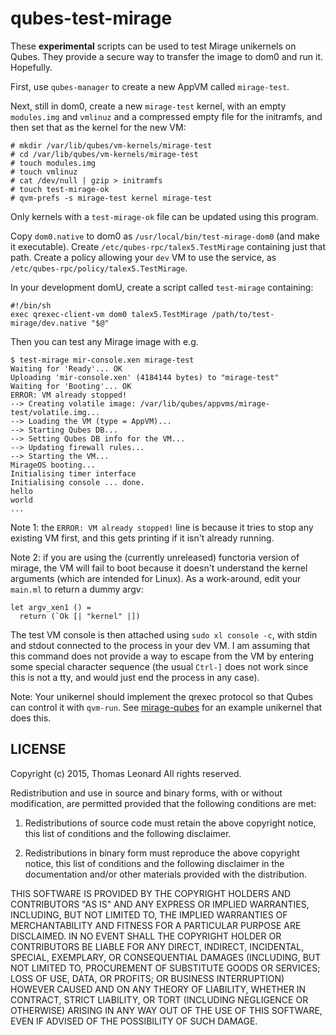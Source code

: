qubes-test-mirage
=================

These **experimental** scripts can be used to test Mirage unikernels on Qubes. They
provide a secure way to transfer the image to dom0 and run it. Hopefully.

First, use `qubes-manager` to create a new AppVM called `mirage-test`.

Next, still in dom0, create a new `mirage-test` kernel, with an empty `modules.img` and `vmlinuz` and a compressed empty file for the initramfs, and then set that as the kernel for the new VM:

    # mkdir /var/lib/qubes/vm-kernels/mirage-test
    # cd /var/lib/qubes/vm-kernels/mirage-test
    # touch modules.img
    # touch vmlinuz
    # cat /dev/null | gzip > initramfs
    # touch test-mirage-ok
    # qvm-prefs -s mirage-test kernel mirage-test

Only kernels with a `test-mirage-ok` file can be updated using this program.

Copy `dom0.native` to dom0 as `/usr/local/bin/test-mirage-dom0` (and make it executable).
Create `/etc/qubes-rpc/talex5.TestMirage` containing just that path.
Create a policy allowing your `dev` VM to use the service, as `/etc/qubes-rpc/policy/talex5.TestMirage`.

In your development domU, create a script called `test-mirage` containing:

    #!/bin/sh
    exec qrexec-client-vm dom0 talex5.TestMirage /path/to/test-mirage/dev.native "$@"

Then you can test any Mirage image with e.g.

    $ test-mirage mir-console.xen mirage-test
    Waiting for 'Ready'... OK
    Uploading 'mir-console.xen' (4184144 bytes) to "mirage-test"
    Waiting for 'Booting'... OK
    ERROR: VM already stopped!
    --> Creating volatile image: /var/lib/qubes/appvms/mirage-test/volatile.img...
    --> Loading the VM (type = AppVM)...
    --> Starting Qubes DB...
    --> Setting Qubes DB info for the VM...
    --> Updating firewall rules...
    --> Starting the VM...
    MirageOS booting...
    Initialising timer interface
    Initialising console ... done.
    hello
    world
    ...

Note 1: the `ERROR: VM already stopped!` line is because it tries to stop any existing VM first, and this gets printing if it isn't already running.

Note 2: if you are using the (currently unreleased) functoria version of mirage, the VM will fail to boot because it doesn't understand the kernel arguments (which are intended for Linux). As a work-around, edit your `main.ml` to return a dummy argv:

    let argv_xen1 () =
      return (`Ok [| "kernel" |])

The test VM console is then attached using `sudo xl console -c`, with stdin and stdout connected to the process in your dev VM.
I am assuming that this command does not provide a way to escape from the VM by entering some special character sequence (the usual `Ctrl-]` does not work since this is not a tty, and would just end the process in any case).

Note: Your unikernel should implement the qrexec protocol so that Qubes can control it with `qvm-run`. See [mirage-qubes][] for an example unikernel that does this.



LICENSE
-------

Copyright (c) 2015, Thomas Leonard
All rights reserved.

Redistribution and use in source and binary forms, with or without modification, are permitted provided that the following conditions are met:

1. Redistributions of source code must retain the above copyright notice, this list of conditions and the following disclaimer.

2. Redistributions in binary form must reproduce the above copyright notice, this list of conditions and the following disclaimer in the documentation and/or other materials provided with the distribution.

THIS SOFTWARE IS PROVIDED BY THE COPYRIGHT HOLDERS AND CONTRIBUTORS "AS IS" AND ANY EXPRESS OR IMPLIED WARRANTIES, INCLUDING, BUT NOT LIMITED TO, THE IMPLIED WARRANTIES OF MERCHANTABILITY AND FITNESS FOR A PARTICULAR PURPOSE ARE DISCLAIMED. IN NO EVENT SHALL THE COPYRIGHT HOLDER OR CONTRIBUTORS BE LIABLE FOR ANY DIRECT, INDIRECT, INCIDENTAL, SPECIAL, EXEMPLARY, OR CONSEQUENTIAL DAMAGES (INCLUDING, BUT NOT LIMITED TO, PROCUREMENT OF SUBSTITUTE GOODS OR SERVICES; LOSS OF USE, DATA, OR PROFITS; OR BUSINESS INTERRUPTION) HOWEVER CAUSED AND ON ANY THEORY OF LIABILITY, WHETHER IN CONTRACT, STRICT LIABILITY, OR TORT (INCLUDING NEGLIGENCE OR OTHERWISE) ARISING IN ANY WAY OUT OF THE USE OF THIS SOFTWARE, EVEN IF ADVISED OF THE POSSIBILITY OF SUCH DAMAGE.

[mirage-qubes]: https://github.com/talex5/mirage-qubes

